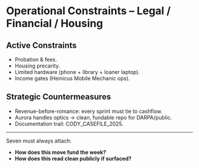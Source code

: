 # Operational Constraints – Legal / Financial / Housing

## Active Constraints
- Probation & fees.
- Housing precarity.
- Limited hardware (phone + library + loaner laptop).
- Income gates (Heinicus Mobile Mechanic ops).

## Strategic Countermeasures
- Revenue-before-romance: every sprint must tie to cashflow.
- Aurora handles optics → clean, fundable repo for DARPA/public.
- Documentation trail: CODY_CASEFILE_2025.

---

Seven must always attach:
- **How does this move fund the week?**
- **How does this read clean publicly if surfaced?**
